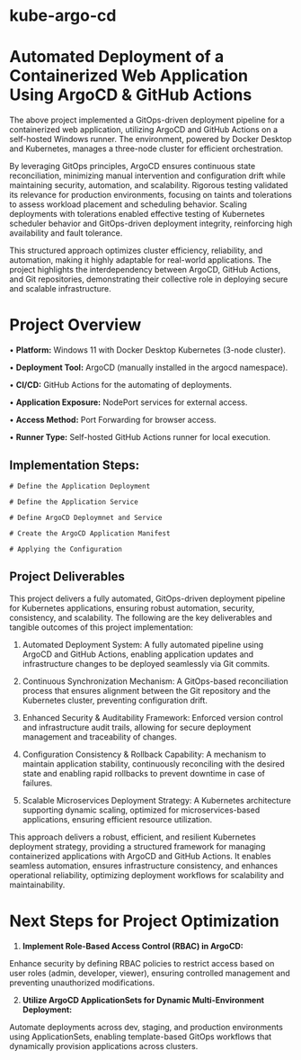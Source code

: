 # kube-argo-cd

# Automated Deployment of a Containerized Web Application Using ArgoCD & GitHub Actions

The above project implemented a GitOps-driven deployment pipeline for a containerized web application, utilizing ArgoCD and GitHub Actions on a self-hosted Windows runner. The environment, powered by Docker Desktop and Kubernetes, manages a three-node cluster for efficient orchestration. 

By leveraging GitOps principles, ArgoCD ensures continuous state reconciliation, minimizing manual intervention and configuration drift while maintaining security, automation, and scalability. Rigorous testing validated its relevance for production environments, focusing on taints and tolerations to assess workload placement and scheduling behavior. Scaling deployments with tolerations enabled effective testing of Kubernetes scheduler behavior and GitOps-driven deployment integrity, reinforcing high availability and fault tolerance. 

This structured approach optimizes cluster efficiency, reliability, and automation, making it highly adaptable for real-world applications. The project highlights the interdependency between ArgoCD, GitHub Actions, and Git repositories, demonstrating their collective role in deploying secure and scalable infrastructure.


#  Project Overview

•	**Platform:** Windows 11 with Docker Desktop Kubernetes (3-node cluster).

•	**Deployment Tool:** ArgoCD (manually installed in the argocd namespace).

•	**CI/CD:** GitHub Actions for the automating of deployments.

•	**Application Exposure:** NodePort services for external access.

•	**Access Method:** Port Forwarding for browser access.

•	**Runner Type:** Self-hosted GitHub Actions runner for local execution.

## Implementation Steps: 

    # Define the Application Deployment

    # Define the Application Service

    # Define ArgoCD Deploymnet and Service

    # Create the ArgoCD Application Manifest

    # Applying the Configuration

## Project Deliverables 

This project delivers a fully automated, GitOps-driven deployment pipeline for Kubernetes applications, ensuring robust automation, security, consistency, and scalability. The following are the key deliverables and tangible outcomes of this project implementation:

1.	Automated Deployment System:  A fully automated pipeline using ArgoCD and GitHub Actions, enabling application updates and infrastructure changes to be deployed seamlessly via Git commits.

2.	Continuous Synchronization Mechanism: A GitOps-based reconciliation process that ensures alignment between the Git repository and the Kubernetes cluster, preventing configuration drift.

3.	Enhanced Security & Auditability Framework: Enforced version control and infrastructure audit trails, allowing for secure deployment management and traceability of changes. 

4.	Configuration Consistency & Rollback Capability: A mechanism to maintain application stability, continuously reconciling with the desired state and enabling rapid rollbacks to prevent downtime in case of failures.

5.	Scalable Microservices Deployment Strategy: A Kubernetes architecture supporting dynamic scaling, optimized for microservices-based applications, ensuring efficient resource utilization.

This approach delivers a robust, efficient, and resilient Kubernetes deployment strategy, providing a structured framework for managing containerized applications with ArgoCD and GitHub Actions. It enables seamless automation, ensures infrastructure consistency, and enhances operational reliability, optimizing deployment workflows for scalability and maintainability.


#   Next Steps for Project Optimization

1.	**Implement Role-Based Access Control (RBAC) in ArgoCD:**

Enhance security by defining RBAC policies to restrict access based on user roles (admin, developer, viewer), ensuring controlled management and preventing unauthorized modifications. 

2.	**Utilize ArgoCD ApplicationSets for Dynamic Multi-Environment Deployment:**

Automate deployments across dev, staging, and production environments using ApplicationSets, enabling template-based GitOps workflows that dynamically provision applications across clusters.
